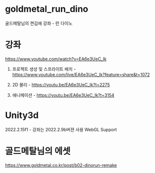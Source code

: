 # goldmetal_run_dino
골드메탈님의 켠김에 강좌 - 런 다이노

# 강좌
https://www.youtube.com/watch?v=EA6e3UeC_Ik
01. 프로젝트 생성 및 스프라이트 배치 - https://www.youtube.com/live/EA6e3UeC_Ik?feature=share&t=1072

02. 2D 물리 - https://youtu.be/EA6e3UeC_Ik?t=2275
03. 애니메이션 - https://youtu.be/EA6e3UeC_Ik?t=3154


# Unity3d
2022.2.15f1 - 강좌는 2022.2.9b버젼 사용
WebGL Support

# 골드메탈님의 에셋
https://www.goldmetal.co.kr/post/b02-dinorun-remake

